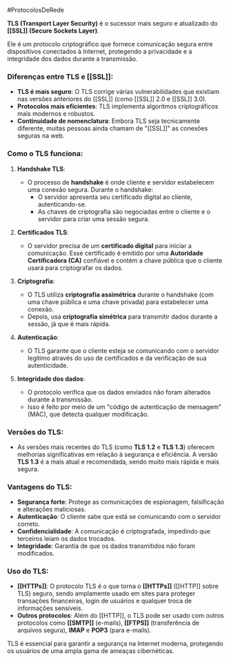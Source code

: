 #ProtocolosDeRede 

**TLS (Transport Layer Security)** é o sucessor mais seguro e atualizado do **[[SSL]] (Secure Sockets Layer)**. 

Ele é um protocolo criptográfico que fornece comunicação segura entre dispositivos conectados à Internet, protegendo a privacidade e a integridade dos dados durante a transmissão.

### Diferenças entre TLS e [[SSL]]:

- **TLS é mais seguro**: O TLS corrige várias vulnerabilidades que existiam nas versões anteriores do [[SSL]] (como [[SSL]] 2.0 e [[SSL]] 3.0).
- **Protocolos mais eficientes**: TLS implementa algoritmos criptográficos mais modernos e robustos.
- **Continuidade de nomenclatura**: Embora TLS seja tecnicamente diferente, muitas pessoas ainda chamam de "[[SSL]]" as conexões seguras na web.

### Como o TLS funciona:

1. **Handshake TLS**:
    
    - O processo de **handshake** é onde cliente e servidor estabelecem uma conexão segura. Durante o handshake:
        - O servidor apresenta seu certificado digital ao cliente, autenticando-se.
        - As chaves de criptografia são negociadas entre o cliente e o servidor para criar uma sessão segura.
2. **Certificados TLS**:
    
    - O servidor precisa de um **certificado digital** para iniciar a comunicação. Esse certificado é emitido por uma **Autoridade Certificadora (CA)** confiável e contém a chave pública que o cliente usará para criptografar os dados.
3. **Criptografia**:
    
    - O TLS utiliza **criptografia assimétrica** durante o handshake (com uma chave pública e uma chave privada) para estabelecer uma conexão.
    - Depois, usa **criptografia simétrica** para transmitir dados durante a sessão, já que é mais rápida.
1. **Autenticação**:
    
    - O TLS garante que o cliente esteja se comunicando com o servidor legítimo através do uso de certificados e da verificação de sua autenticidade.
5. **Integridade dos dados**:
    
    - O protocolo verifica que os dados enviados não foram alterados durante a transmissão. 
    - Isso é feito por meio de um "código de autenticação de mensagem" (MAC), que detecta qualquer modificação.

### Versões do TLS:

- As versões mais recentes do TLS (como **TLS 1.2** e **TLS 1.3**) oferecem melhorias significativas em relação à segurança e eficiência. A versão **TLS 1.3** é a mais atual e recomendada, sendo muito mais rápida e mais segura.

### Vantagens do TLS:

- **Segurança forte**: Protege as comunicações de espionagem, falsificação e alterações maliciosas.
- **Autenticação**: O cliente sabe que está se comunicando com o servidor correto.
- **Confidencialidade**: A comunicação é criptografada, impedindo que terceiros leiam os dados trocados.
- **Integridade**: Garantia de que os dados transmitidos não foram modificados.

### Uso do TLS:

- **[[HTTPs]]**: O protocolo TLS é o que torna o **[[HTTPs]]** ([[HTTP]] sobre TLS) seguro, sendo amplamente usado em sites para proteger transações financeiras, login de usuários e qualquer troca de informações sensíveis.
- **Outros protocolos**: Além do [[HTTP]], o TLS pode ser usado com outros protocolos como **[[SMTP]]** (e-mails), **[[FTPS]]** (transferência de arquivos segura), **IMAP** e **POP3** (para e-mails).

TLS é essencial para garantir a segurança na Internet moderna, protegendo os usuários de uma ampla gama de ameaças cibernéticas.

